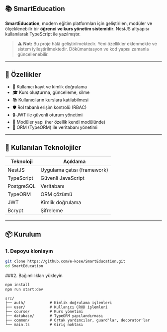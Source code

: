 ## 📚 SmartEducation

**SmartEducation**, modern eğitim platformları için geliştirilen, modüler ve ölçeklenebilir bir **öğrenci ve kurs yönetim sistemidir**. NestJS altyapısı kullanılarak TypeScript ile yazılmıştır.

> ⚠️ **Not:** Bu proje hâlâ geliştirilmektedir. Yeni özellikler eklenmekte ve sistem iyileştirilmektedir. Dökümantasyon ve kod yapısı zamanla güncellenebilir.

---

## 🚀 Özellikler

- 👥 Kullanıcı kayıt ve kimlik doğrulama
- 🎓 Kurs oluşturma, güncelleme, silme
- 📚 Kullanıcıların kurslara katılabilmesi
- 🛡️ Rol tabanlı erişim kontrolü (RBAC)
- 🔒 JWT ile güvenli oturum yönetimi
- 🧩 Modüler yapı (her özellik kendi modülünde)
- 📁 ORM (TypeORM) ile veritabanı yönetimi

---

## 🧰 Kullanılan Teknolojiler

| Teknoloji     | Açıklama                     |
|--------------|------------------------------|
| NestJS        | Uygulama çatısı (framework) |
| TypeScript    | Güvenli JavaScript          |
| PostgreSQL    | Veritabanı                   |
| TypeORM       | ORM çözümü                   |
| JWT           | Kimlik doğrulama            |
| Bcrypt        | Şifreleme                    |

---

## 📦 Kurulum

### 1. Depoyu klonlayın

```bash
git clone https://github.com/e-kose/SmartEducation.git
cd SmartEducation
```
###2. Bağımlılıkları yükleyin
```bash
npm install
npm run start:dev
```

```plaintext
src/
├── auth/           # Kimlik doğrulama işlemleri
├── user/           # Kullanıcı CRUD işlemleri
├── course/         # Kurs yönetimi
├── database/       # TypeORM yapılandırması
├── common/         # Ortak yardımcılar, guard'lar, decorator'lar
└── main.ts         # Giriş noktası
```
